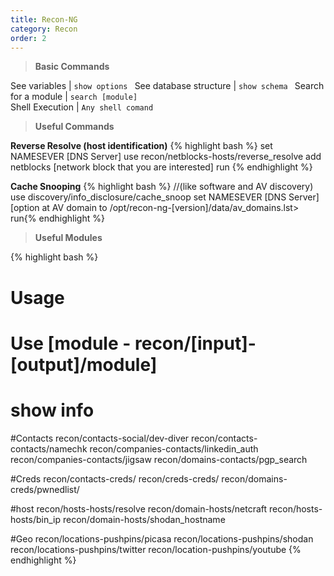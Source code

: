 ```yaml
---
title: Recon-NG 
category: Recon
order: 2
---
```


> **Basic Commands** 

See variables	| <code>show options </code>
See database structure	| <code>show schema </code>
Search for a module	| <code>search [module] </code>
Shell Execution	| <code>Any shell comand</code>

> **Useful Commands**

**Reverse Resolve (host identification)**
{% highlight bash %}
set NAMESEVER [DNS Server] use recon/netblocks-hosts/reverse_resolve
add netblocks [network block that you are interested]
run
{% endhighlight %}

**Cache Snooping** 
{% highlight bash %}
//(like software and AV discovery) 
use discovery/info_disclosure/cache_snoop
set NAMESEVER [DNS Server] 
[option at AV domain to /opt/recon-ng-[version]/data/av_domains.lst>
run{% endhighlight %}

> **Useful Modules**

{% highlight bash %}
# Usage
# Use [module - recon/[input]-[output]/module]
# show info

#Contacts
recon/contacts-social/dev-diver
recon/contacts-contacts/namechk
recon/companies-contacts/linkedin_auth
recon/companies-contacts/jigsaw
recon/domains-contacts/pgp_search

#Creds
recon/contacts-creds/
recon/creds-creds/
recon/domains-creds/pwnedlist/

#host
recon/hosts-hosts/resolve
recon/domain-hosts/netcraft
recon/hosts-hosts/bin_ip
recon/domain-hosts/shodan_hostname

#Geo
recon/locations-pushpins/picasa
recon/locations-pushpins/shodan
recon/locations-pushpins/twitter
recon/location-pushpins/youtube
{% endhighlight %}

